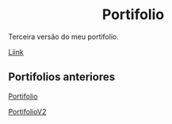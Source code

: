 
<h1 align="center">Portifolio</h1>

Terceira versão do meu portifolio.

[Liink]() 


## Portifolios anteriores 

<div>

[Portifolio](www.google.com) 

[PortifolioV2](www.google.com) 

<div>